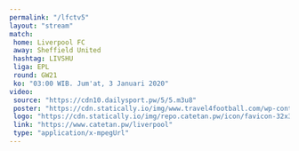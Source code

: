 ```yaml
---
permalink: "/lfctv5"
layout: "stream"
match:
 home: Liverpool FC
 away: Sheffield United
 hashtag: LIVSHU
 liga: EPL
 round: GW21
 ko: "03:00 WIB. Jum'at, 3 Januari 2020"
video:
 source: "https://cdn10.dailysport.pw/5/5.m3u8"
 poster: "https://cdn.statically.io/img/www.travel4football.com/wp-content/uploads/sites/2/2019/09/Skjermbilde-2019-09-06-kl.-10.59.08.png?w=720&format=webp"
 logo: "https://cdn.statically.io/img/repo.catetan.pw/icon/favicon-32x32.png"
 link: "https://www.catetan.pw/liverpool"
 type: "application/x-mpegUrl"
---
```

